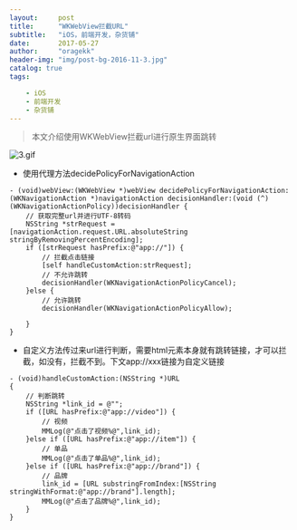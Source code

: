 ```yaml
---
layout:     post
title:      "WKWebView拦截URL"
subtitle:   "iOS，前端开发，杂货铺"
date:       2017-05-27
author:     "oragekk"
header-img: "img/post-bg-2016-11-3.jpg"
catalog: true
tags:

    - iOS
    - 前端开发
    - 杂货铺 
---
```

> 本文介绍使用WKWebView拦截url进行原生界面跳转

![3.gif](https://storage1.cuntuku.com/2017/05/27/3.gif)

* 使用代理方法decidePolicyForNavigationAction

``` objc
- (void)webView:(WKWebView *)webView decidePolicyForNavigationAction:(WKNavigationAction *)navigationAction decisionHandler:(void (^)(WKNavigationActionPolicy))decisionHandler {
    // 获取完整url并进行UTF-8转码
    NSString *strRequest = [navigationAction.request.URL.absoluteString stringByRemovingPercentEncoding];
    if ([strRequest hasPrefix:@"app://"]) {
        // 拦截点击链接
        [self handleCustomAction:strRequest];
        // 不允许跳转
      	decisionHandler(WKNavigationActionPolicyCancel);
    }else {
    	// 允许跳转
        decisionHandler(WKNavigationActionPolicyAllow);
        
    }
}
```

* 自定义方法传过来url进行判断，需要html元素本身就有跳转链接，才可以拦截，如没有，拦截不到。下文app://xxx链接为自定义链接

``` objc
- (void)handleCustomAction:(NSString *)URL
{
    // 判断跳转
    NSString *link_id = @"";
    if ([URL hasPrefix:@"app://video"]) {
        // 视频
        MMLog(@"点击了视频%@",link_id);
    }else if ([URL hasPrefix:@"app://item"]) {
        // 单品
        MMLog(@"点击了单品%@",link_id);
    }else if ([URL hasPrefix:@"app://brand"]) {
        // 品牌
        link_id = [URL substringFromIndex:[NSString stringWithFormat:@"app://brand"].length];
        MMLog(@"点击了品牌%@",link_id);
    }
}
```